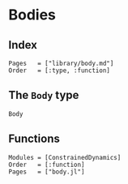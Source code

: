 # Bodies

## Index

```@index
Pages   = ["library/body.md"]
Order   = [:type, :function]
```

## The `Body` type

```@docs
Body
```

## Functions

```@autodocs
Modules = [ConstrainedDynamics]
Order   = [:function]
Pages   = ["body.jl"]
```